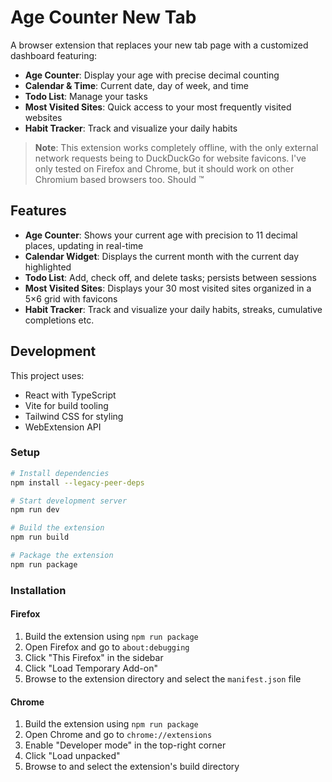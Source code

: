 # Age Counter New Tab

A browser extension that replaces your new tab page with a customized dashboard featuring:

- **Age Counter**: Display your age with precise decimal counting
- **Calendar & Time**: Current date, day of week, and time
- **Todo List**: Manage your tasks
- **Most Visited Sites**: Quick access to your most frequently visited websites
- **Habit Tracker**: Track and visualize your daily habits

> **Note**: This extension works completely offline, with the only external network requests being to DuckDuckGo for website favicons. I've only tested on Firefox and Chrome, but it should work on other Chromium based browsers too. Should ™️

## Features

- **Age Counter**: Shows your current age with precision to 11 decimal places, updating in real-time
- **Calendar Widget**: Displays the current month with the current day highlighted
- **Todo List**: Add, check off, and delete tasks; persists between sessions
- **Most Visited Sites**: Displays your 30 most visited sites organized in a 5×6 grid with favicons
- **Habit Tracker**: Track and visualize your daily habits, streaks, cumulative completions etc.

## Development

This project uses:
- React with TypeScript
- Vite for build tooling
- Tailwind CSS for styling
- WebExtension API 

### Setup

```bash
# Install dependencies
npm install --legacy-peer-deps

# Start development server
npm run dev

# Build the extension
npm run build

# Package the extension
npm run package
```

### Installation

#### Firefox
1. Build the extension using `npm run package`
2. Open Firefox and go to `about:debugging`
3. Click "This Firefox" in the sidebar
4. Click "Load Temporary Add-on"
5. Browse to the extension directory and select the `manifest.json` file

#### Chrome
1. Build the extension using `npm run package`
2. Open Chrome and go to `chrome://extensions`
3. Enable "Developer mode" in the top-right corner
4. Click "Load unpacked"
5. Browse to and select the extension's build directory


